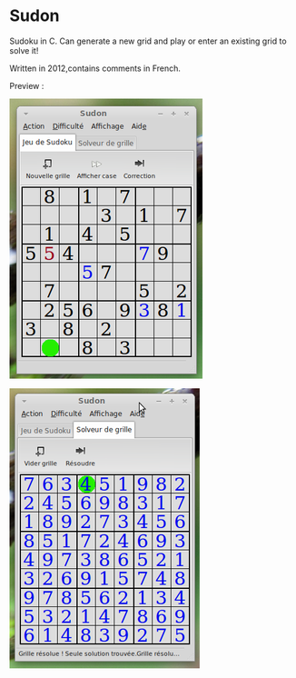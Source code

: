 # Sudon
Sudoku in C. Can generate a new grid and play or enter an existing grid to solve it!

Written in 2012,contains comments in French.

Preview : 

![Screenshot 1](/sudon_screenshot1.png)

![Screenshot 2](/sudon_screenshot2.png)

